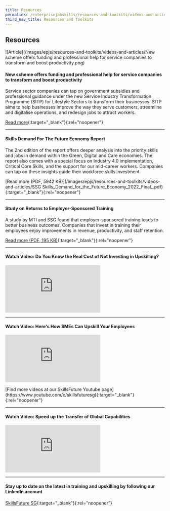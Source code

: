 ```yaml
---
title: Resources
permalink: /enterprisejobskills/resources-and-toolkits/videos-and-articles/
third_nav_title: Resources and Toolkits
---
```


## Resources

![Article](/images/epjs/resources-and-toolkits/videos-and-articles/New scheme offers funding and professional help for service companies to transform and boost productivity.png)

#### New scheme offers funding and professional help for service companies to transform and boost productivity

Service sector companies can tap on government subsidies and professional guidance under the new Service Industry Transformation Programme (SITP) for Lifestyle Sectors to transform their businesses. SITP aims to help businesses improve the way they serve customers, streamline and digitalise operations, and redesign jobs to attract workers.

[Read more](https://www.straitstimes.com/business/new-scheme-offers-funding-and-professional-help-for-services-companies-to-transform-and){:target="_blank"}{:rel="noopener"}

---

#### Skills Demand For The Future Economy Report

The 2nd edition of the report offers deeper analysis into the priority skills and jobs in demand within the Green, Digital and Care economies. The report also comes with a special focus on Industry 4.0 implementation, Critical Core Skills, and the support for our mid-career workers. Companies can tap on these insights guide their workforce skills investment.

[Read more (PDF, 5942 KB)](/images/epjs/resources-and-toolkits/videos-and-articles/SSG Skills_Demand_for_the_Future_Economy_2022_Final_.pdf){:target="_blank"}{:rel="noopener"}

---

#### Study on Returns to Employer-Sponsored Training

A study by MTI and SSG found that employer-sponsored training leads to better business outcomes. Companies that invest in training their employees enjoy improvements in revenue, productivity, and staff retention.

[Read more (PDF, 195 KB)](/images/epjs/whats-new/epjs-mti-ssg-study-aug21.pdf){:target="_blank"}{:rel="noopener"}

---

#### Watch Video: Do You Know the Real Cost of Not Investing in Upskilling?

<p>
<div class="bp-youtube">
  <iframe src="https://www.youtube.com/embed/LwWkFieWmrI" title="Do You Know the Real Cost of Not Investing in Upskilling?" frameborder="0" allow="autoplay; encrypted-media" allowfullscreen></iframe>
</div>
</p>

---

#### Watch Video: Here's How SMEs Can Upskill Your Employees

<p>
<div class="bp-youtube">
  <iframe src="https://www.youtube.com/watch?v=EYuo6F6YbhA" title="" frameborder="0" allow="autoplay; encrypted-media" allowfullscreen></iframe>
</div>
</p>
[Find more videos at our SkillsFuture Youtube page](https://www.youtube.com/c/skillsfuturesg){:target="_blank"}{:rel="noopener"}

---

#### Watch Video: Speed up the Transfer of Global Capabilities

<p>
<div class="bp-youtube">
  <iframe src="https://www.youtube.com/embed/dFC9RsomiLM" title="Speed up the Transfer of Global Capabilities | Capability Transfer Programme" frameborder="0" allow="autoplay; encrypted-media" allowfullscreen></iframe>
</div>
</p>

---

#### Stay up to date on the latest in training and upskilling by following our LinkedIn account

[SkillsFuture SG](https://sg.linkedin.com/company/skillsfuture-sg){:target="_blank"}{:rel="noopener"}
<script src="/jquery/jquery.Min.js"></script>
<script src="/jquery/epjs-bp-menu-new-tab.js"></script>
